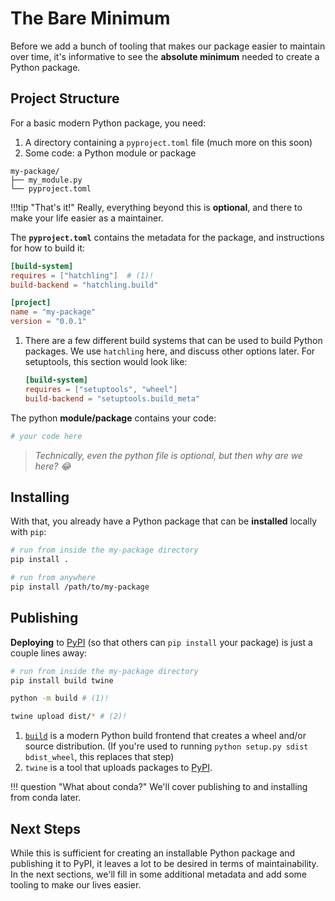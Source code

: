 
# The Bare Minimum

Before we add a bunch of tooling that makes our package easier to maintain over
time, it's informative to see the **absolute minimum** needed to create a Python
package.

## Project Structure

For a basic modern Python package, you need:

1. A directory containing a `pyproject.toml` file (much more on this soon)
1. Some code: a Python module or package

```text title="File Structure"
my-package/
├── my_module.py
└── pyproject.toml
```

!!!tip  "That's it!"
    Really, everything beyond this is **optional**, and there to make your life
    easier as a maintainer.

The **`pyproject.toml`** contains the metadata for the package, and instructions
for how to build it:

```toml title="pyproject.toml"
[build-system]
requires = ["hatchling"]  # (1)!
build-backend = "hatchling.build"

[project]
name = "my-package"
version = "0.0.1"
```

1. There are a few different build systems that can be used to build Python
   packages. We use `hatchling` here, and discuss other options later.  For
   setuptools, this section would look like:

    ```toml
    [build-system]
    requires = ["setuptools", "wheel"]
    build-backend = "setuptools.build_meta"
    ```

The python **module/package** contains your code:

```python title="my_module.py"
# your code here
```

> *Technically, even the python file is optional, but then why are we here? :joy:*

## Installing

With that, you already have a Python package that can be **installed** locally with
`pip`:

```bash
# run from inside the my-package directory
pip install .

# run from anywhere
pip install /path/to/my-package
```

## Publishing

**Deploying** to [PyPI](https://pypi.org) (so that others can `pip install` your
package) is just a couple lines away:

```bash
# run from inside the my-package directory
pip install build twine

python -m build # (1)!

twine upload dist/* # (2)!
```

1. [`build`](https://pypa-build.readthedocs.io) is a modern Python build
   frontend that creates a wheel and/or source distribution. (If you're used to
   running `python setup.py sdist bdist_wheel`, this replaces that step)
2. `twine` is a tool that uploads packages to [PyPI](https://pypi.org).

!!! question "What about conda?"
    We'll cover publishing to and installing from conda later.

## Next Steps

While this is sufficient for creating an installable Python package and publishing
it to PyPI, it leaves a lot to be desired in terms of maintainability. In the
next sections, we'll fill in some additional metadata and add some tooling to
make our lives easier.
